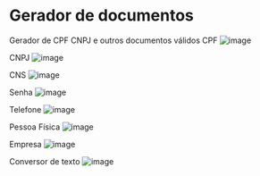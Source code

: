 # Gerador de documentos
Gerador de CPF CNPJ e outros documentos válidos
CPF
![image](https://user-images.githubusercontent.com/37172038/120942386-ffc49c00-c6fe-11eb-8756-074a6acfb214.png)

CNPJ
![image](https://user-images.githubusercontent.com/37172038/120942394-09e69a80-c6ff-11eb-9fcf-3939db0d5c70.png)

CNS
![image](https://user-images.githubusercontent.com/37172038/120942402-15d25c80-c6ff-11eb-9f09-f59a922c74dc.png)

Senha
![image](https://user-images.githubusercontent.com/37172038/120942411-21258800-c6ff-11eb-9364-e7717268206d.png)

Telefone
![image](https://user-images.githubusercontent.com/37172038/120942425-33072b00-c6ff-11eb-9744-d241c7fb2d7e.png)

Pessoa Física
![image](https://user-images.githubusercontent.com/37172038/120942433-44503780-c6ff-11eb-8947-f9c3f1d8968c.png)
 
Empresa
![image](https://user-images.githubusercontent.com/37172038/120942441-4e723600-c6ff-11eb-8fbe-8bacb1cd6178.png)

Conversor de texto
![image](https://user-images.githubusercontent.com/37172038/120942443-59c56180-c6ff-11eb-8c66-4a8caba5c770.png)
